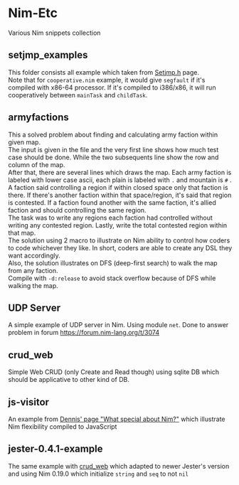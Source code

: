 # Nim-Etc
Various Nim snippets collection

## setjmp_examples
This folder consists all example which taken from [Setjmp.h](https://en.wikipedia.org/wiki/Setjmp.h) page.  
Note that for ``cooperative.nim`` example, it would give ``segfault`` if it's compiled with x86-64 processor. If it's compiled to i386/x86, it will run cooperatively between ``mainTask`` and ``childTask``.

## armyfactions
This a solved problem about finding and calculating army faction within given map.  
The input is given in the file and the very first line shows how much test case should be done. While the two subsequents line show the row and column of the map.  
After that, there are several lines which draws the map.
Each army faction is labeled with lower case ascii, each plain is labeled with ``.`` and mountain is ``#`` . A faction said controlling a region if within closed space only that faction is there. If there's another faction within that space/region, it's said that region is contested. If a faction found another with the same faction, it's allied faction and should controlling the same region.  
The task was to write any regions each faction had controlled without writing any contested region. Lastly, write the total contested region within that map.  
The solution using 2 macro to illustrate on Nim ability to control how coders to code whichever they like. In short, coders are able to create any DSL they want accordingly.  
Also, the solution illustrates on DFS (deep-first search) to walk the map from any faction.  
Compile with ``-d:release`` to avoid stack overflow because of DFS while walking the map.

## UDP Server
A simple example of UDP server in Nim. Using module ``net``. Done to answer problem in forum https://forum.nim-lang.org/t/3074

## crud_web
Simple Web CRUD (only Create and Read though) using sqlite DB which should
be applicative to other kind of DB.

## js-visitor
An example from [Dennis' page "What special about Nim?"](https://hookrace.net/blog/what-is-special-about-nim/)
which illustrate Nim flexibility compiled to JavaScript

## jester-0.4.1-example
The same example with [crud_web](#crud_web) which adapted to newer Jester's
version and using Nim 0.19.0 which initialize `string` and `seq` to not `nil`
